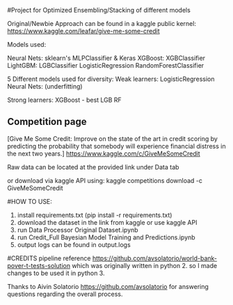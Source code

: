 #Project for Optimized Ensembling/Stacking of different models

Original/Newbie Approach can be found in a kaggle public kernel: https://www.kaggle.com/leafar/give-me-some-credit

Models used:

Neural Nets: sklearn's MLPClassifier & Keras
XGBoost: XGBClassifier
LightGBM: LGBClassifier
LogisticRegression
RandomForestClassifier

5 Different models used for diversity:
Weak learners:
LogisticRegression
Neural Nets: (underfitting)

Strong learners:
XGBoost - best
LGB
RF
## Competition page

[Give Me Some Credit: Improve on the state of the art in credit scoring by predicting the probability that somebody will experience financial distress in the next two years.]
https://www.kaggle.com/c/GiveMeSomeCredit

Raw data can be located at the provided link under Data tab

or download via kaggle API using:
kaggle competitions download -c GiveMeSomeCredit

#HOW TO USE:
1. install requirements.txt (pip install -r requirements.txt)
2. download the dataset in the link from kaggle or use kaggle API
3. run Data Processor Original Dataset.ipynb
4. run Credit_Full Bayesian Model Training and Predictions.ipynb
5. output logs can be found in output.logs

#CREDITS
pipeline reference https://github.com/avsolatorio/world-bank-pover-t-tests-solution which was originally written in python 2. so I made changes to be used it in python 3.

Thanks to Aivin Solatorio https://github.com/avsolatorio for answering questions regarding the overall process.
